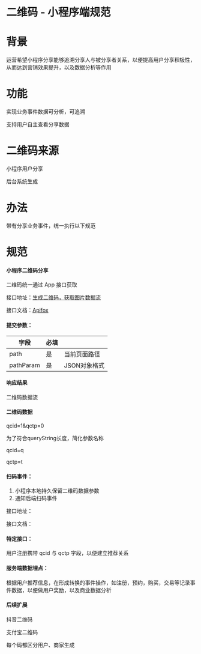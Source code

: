 # **二维码 - 小程序端规范**

# **背景**

运营希望小程序分享能够追溯分享人与被分享者关系，以便提高用户分享积极性，从而达到营销效果提升，以及数据分析等作用

# 

# **功能**

实现业务事件数据可分析，可追溯

支持用户自主查看分享数据



# **二维码来源**

小程序用户分享

后台系统生成



# **办法**

带有分享业务事件，统一执行以下规范



# **规范**

#### **小程序二维码分享**

二维码统一通过 App 接口获取

接口地址：[生成二维码，获取图片数据流](https://app.inbyte.com/api/qr-code/weixin/mini-program/get)

接口文档：[Apifox](https://www.apifox.cn/link/project/2245110/apis/api-68850626)

#### **提交参数：**

| 字段      | 必填 |              |
| --------- | ---- | ------------ |
| path      | 是   | 当前页面路径 |
| pathParam | 是   | JSON对象格式 |



#### **响应结果**
二维码数据流


#### **二维码数据**

qcid=1&qctp=0

为了符合queryString长度，简化参数名称

qcid=q

qctp=t


#### **扫码事件：**
1. 小程序本地持久保留二维码数据参数
2. 通知后端扫码事件

接口地址：

接口文档：



#### **特定接口：**

用户注册携带 qcid 与 qctp 字段，以便建立推荐关系



#### **服务端数据埋点：**

根据用户推荐信息，在形成转换的事件操作，如注册，预约，购买，交易等记录事件数据，以便做用户奖励，以及商业数据分析



#### **后续扩展**

抖音二维码

支付宝二维码

每个码都区分用户、商家生成